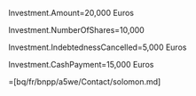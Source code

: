 Investment.Amount=20,000 Euros

Investment.NumberOfShares=10,000

Investment.IndebtednessCancelled=5,000 Euros

Investment.CashPayment=15,000 Euros

=[bq/fr/bnpp/a5we/Contact/solomon.md]
